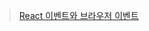 > [React 이벤트와 브라우저 이벤트](https://fe-developers.kakaoent.com/2022/220908-react-event-and-browser-event/)

